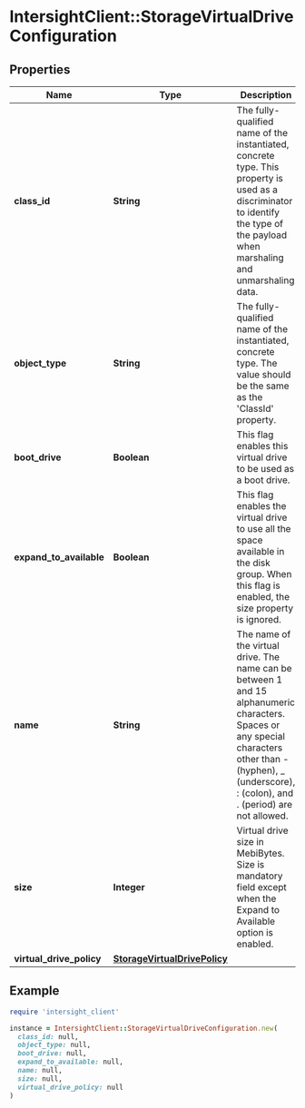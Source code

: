 # IntersightClient::StorageVirtualDriveConfiguration

## Properties

| Name | Type | Description | Notes |
| ---- | ---- | ----------- | ----- |
| **class_id** | **String** | The fully-qualified name of the instantiated, concrete type. This property is used as a discriminator to identify the type of the payload when marshaling and unmarshaling data. | [default to &#39;storage.VirtualDriveConfiguration&#39;] |
| **object_type** | **String** | The fully-qualified name of the instantiated, concrete type. The value should be the same as the &#39;ClassId&#39; property. | [default to &#39;storage.VirtualDriveConfiguration&#39;] |
| **boot_drive** | **Boolean** | This flag enables this virtual drive to be used as a boot drive. | [optional] |
| **expand_to_available** | **Boolean** | This flag enables the virtual drive to use all the space available in the disk group. When this flag is enabled, the size property is ignored. | [optional] |
| **name** | **String** | The name of the virtual drive. The name can be between 1 and 15 alphanumeric characters. Spaces or any special characters other than - (hyphen), _ (underscore), : (colon), and . (period) are not allowed. | [optional] |
| **size** | **Integer** | Virtual drive size in MebiBytes. Size is mandatory field except when the Expand to Available option is enabled. | [optional] |
| **virtual_drive_policy** | [**StorageVirtualDrivePolicy**](StorageVirtualDrivePolicy.md) |  | [optional] |

## Example

```ruby
require 'intersight_client'

instance = IntersightClient::StorageVirtualDriveConfiguration.new(
  class_id: null,
  object_type: null,
  boot_drive: null,
  expand_to_available: null,
  name: null,
  size: null,
  virtual_drive_policy: null
)
```

